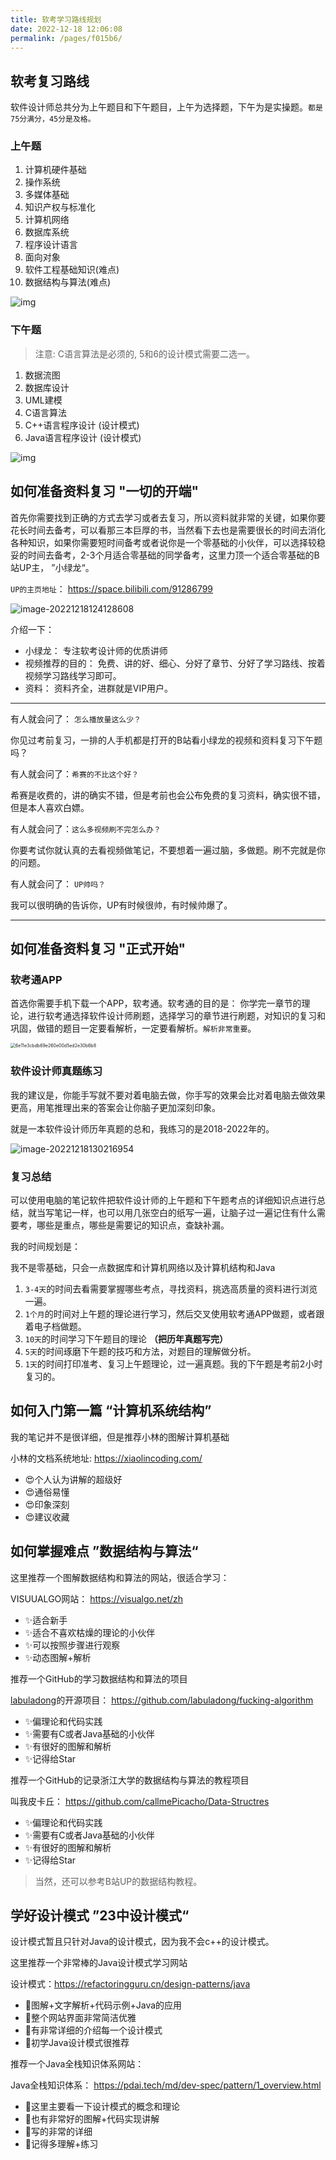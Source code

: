 ```yaml
---
title: 软考学习路线规划
date: 2022-12-18 12:06:08
permalink: /pages/f015b6/
---
```


## 软考复习路线 

软件设计师总共分为上午题目和下午题目，上午为选择题，下午为是实操题。`都是75分满分，45分是及格。`

### 上午题
1. 计算机硬件基础
2. 操作系统 
3. 多媒体基础
4. 知识产权与标准化 
5. 计算机网络 
6. 数据库系统
7. 程序设计语言
8. 面向对象
9. 软件工程基础知识(难点)
10. 数据结构与算法(难点)

![img](https://picx.zhimg.com/80/v2-e8ba390a94d9d08def7969e0e7777cdb_1440w.webp)



### 下午题
> 注意: C语言算法是必须的, 5和6的设计模式需要二选一。
1. 数据流图
2. 数据库设计
3. UML建模
4. C语言算法
5. C++语言程序设计 (设计模式)
6. Java语言程序设计 (设计模式)

![img](https://picx.zhimg.com/80/v2-3b614a1dcec9c10cb0203b994789ea05_1440w.webp)



## 如何准备资料复习 "一切的开端"

首先你需要找到正确的方式去学习或者去复习，所以资料就非常的关键，如果你要花长时间去备考，可以看那三本巨厚的书，当然看下去也是需要很长的时间去消化各种知识，如果你需要短时间备考或者说你是一个零基础的小伙伴，可以选择较稳妥的时间去备考，2-3个月适合零基础的同学备考，这里力顶一个适合零基础的B站UP主， ”小绿龙“。

`UP的主页地址`： https://space.bilibili.com/91286799

![image-20221218124128608](https://pic1.xuehuaimg.com/proxy/raw.githubusercontent.com/Kryust/image/main/img/image-20221218124128608.png)



介绍一下： 

- 小绿龙： 专注软考设计师的优质讲师 
- 视频推荐的目的： 免费、讲的好、细心、分好了章节、分好了学习路线、按着视频学习路线学习即可。
- 资料： 资料齐全，进群就是VIP用户。



------

有人就会问了： `怎么播放量这么少？`

你见过考前复习，一排的人手机都是打开的B站看小绿龙的视频和资料复习下午题吗？

有人就会问了：`希赛的不比这个好？`

希赛是收费的，讲的确实不错，但是考前也会公布免费的复习资料，确实很不错，但是本人喜欢白嫖。

有人就会问了：`这么多视频刷不完怎么办？`

你要考试你就认真的去看视频做笔记，不要想着一遍过脑，多做题。刷不完就是你的问题。

有人就会问了： `UP帅吗？`

我可以很明确的告诉你，UP有时候很帅，有时候帅爆了。

------





## 如何准备资料复习 "正式开始"

### 软考通APP

首选你需要手机下载一个APP，软考通。软考通的目的是： 你学完一章节的理论，进行软考通选择软件设计师刷题，选择学习的章节进行刷题，对知识的复习和巩固，做错的题目一定要看解析，一定要看解析。`解析非常重要`。

<img src="https://pic1.xuehuaimg.com/proxy/raw.githubusercontent.com/Kryust/image/main/img/6e11e3cbdb69e260e00d5ed2e30b6b8.png" alt="6e11e3cbdb69e260e00d5ed2e30b6b8" style="zoom:50%;" />





### 软件设计师真题练习

我的建议是，你能手写就不要对着电脑去做，你手写的效果会比对着电脑去做效果更高，用笔推理出来的答案会让你脑子更加深刻印象。

就是一本软件设计师历年真题的总和，我练习的是2018-2022年的。

![image-20221218130216954](https://pic1.xuehuaimg.com/proxy/raw.githubusercontent.com/Kryust/image/main/img/image-20221218130216954.png)



### 复习总结

可以使用电脑的笔记软件把软件设计师的上午题和下午题考点的详细知识点进行总结，就当写笔记一样，也可以用几张空白的纸写一遍，让脑子过一遍记住有什么需要考，哪些是重点，哪些是需要记的知识点，查缺补漏。

我的时间规划是：

我不是零基础，只会一点数据库和计算机网络以及计算机结构和Java

1. `3-4天`的时间去看需要掌握哪些考点，寻找资料，挑选高质量的资料进行浏览一遍。
2. `1个月`的时间对上午题的理论进行学习，然后交叉使用软考通APP做题，或者跟着电子档做题。
3. `10天`的时间学习下午题目的理论  **（把历年真题写完）**
4. `5天`的时间琢磨下午题的技巧和方法，对题目的理解做分析。 
5. `1天`的时间打印准考、复习上午题理论，过一遍真题。我的下午题是考前2小时复习的。





## 如何入门第一篇 “计算机系统结构”

我的笔记并不是很详细，但是推荐小林的图解计算机基础

小林的文档系统地址:  https://xiaolincoding.com/  
- 😍个人认为讲解的超级好
- 😍通俗易懂
- 😍印象深刻
- 😍建议收藏



## 如何掌握难点 ”数据结构与算法“

这里推荐一个图解数据结构和算法的网站，很适合学习：

VISUUALGO网站： https://visualgo.net/zh

- ✨适合新手
- ✨适合不喜欢枯燥的理论的小伙伴
- ✨可以按照步骤进行观察
- ✨动态图解+解析



推荐一个GitHub的学习数据结构和算法的项目

[labuladong](https://github.com/labuladong)的开源项目： https://github.com/labuladong/fucking-algorithm

- ✨偏理论和代码实践
- ✨需要有C或者Java基础的小伙伴
- ✨有很好的图解和解析
- ✨记得给Star 



推荐一个GitHub的记录浙江大学的数据结构与算法的教程项目

叫我皮卡丘： https://github.com/callmePicacho/Data-Structres

- ✨偏理论和代码实践
- ✨需要有C或者Java基础的小伙伴
- ✨有很好的图解和解析
- ✨记得给Star 



> 当然，还可以参考B站UP的数据结构教程。



## 学好设计模式 ”23中设计模式“ 

设计模式暂且只针对Java的设计模式，因为我不会c++的设计模式。

这里推荐一个非常棒的Java设计模式学习网站

设计模式：https://refactoringguru.cn/design-patterns/java

- 🏅图解+文字解析+代码示例+Java的应用
- 🏅整个网站界面非常简洁优雅
- 🏅有非常详细的介绍每一个设计模式
- 🏅初学Java设计模式很推荐



推荐一个Java全栈知识体系网站：

Java全栈知识体系： https://pdai.tech/md/dev-spec/pattern/1_overview.html

- 🏅这里主要看一下设计模式的概念和理论
- 🏅也有非常好的图解+代码实现讲解
- 🏅写的非常的详细
- 🏅记得多理解+练习



